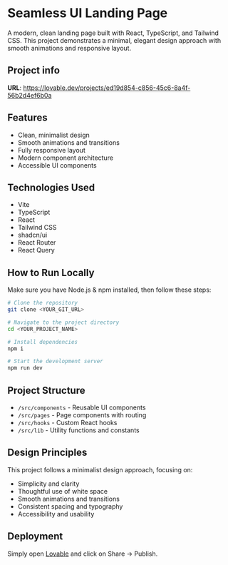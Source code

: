 
# Seamless UI Landing Page

A modern, clean landing page built with React, TypeScript, and Tailwind CSS. This project demonstrates a minimal, elegant design approach with smooth animations and responsive layout.

## Project info

**URL**: https://lovable.dev/projects/ed19d854-c856-45c6-8a4f-56b2d4ef6b0a

## Features

- Clean, minimalist design
- Smooth animations and transitions
- Fully responsive layout
- Modern component architecture
- Accessible UI components

## Technologies Used

- Vite
- TypeScript
- React
- Tailwind CSS
- shadcn/ui
- React Router
- React Query

## How to Run Locally

Make sure you have Node.js & npm installed, then follow these steps:

```sh
# Clone the repository
git clone <YOUR_GIT_URL>

# Navigate to the project directory
cd <YOUR_PROJECT_NAME>

# Install dependencies
npm i

# Start the development server
npm run dev
```

## Project Structure

- `/src/components` - Reusable UI components
- `/src/pages` - Page components with routing
- `/src/hooks` - Custom React hooks
- `/src/lib` - Utility functions and constants

## Design Principles

This project follows a minimalist design approach, focusing on:

- Simplicity and clarity
- Thoughtful use of white space
- Smooth animations and transitions
- Consistent spacing and typography
- Accessibility and usability

## Deployment

Simply open [Lovable](https://lovable.dev/projects/ed19d854-c856-45c6-8a4f-56b2d4ef6b0a) and click on Share -> Publish.
